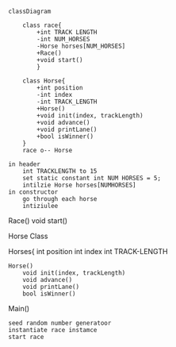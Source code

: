 ```mermaid
classDiagram

    class race{
        +int TRACK LENGTH
        -int NUM_HORSES
        -Horse horses[NUM_HORSES]
        +Race()
        +void start()
        }

    class Horse{
        +int position
        -int index
        -int TRACK_LENGTH
        +Horse()
        +void init(index, trackLength)
        +void advance()
        +void printLane()
        +bool isWinner()
    }
    race o-- Horse
```
    in header
        int TRACKLENGTH to 15
        set static constant int NUM HORSES = 5;
        intilzie Horse horses[NUMHORSES]
    in constructor
        go through each horse
        intiziulee  
Race()
void start()

Horse Class

Horses{
    int position 
    int index
    int TRACK-LENGTH

    Horse()
        void init(index, trackLength)
        void advance()
        void printLane()
        bool isWinner()

 Main()

    seed random number generatoor
    instantiate race instamce
    start race

